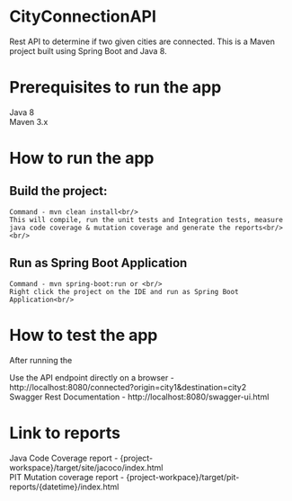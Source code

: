 # CityConnectionAPI

Rest API to determine if two given cities are connected. This is a Maven project built using Spring Boot and Java 8. </br>	

# Prerequisites to run the app

Java 8 <br/>
Maven 3.x

# How to run the app

## Build the project: <br/>
	Command - mvn clean install<br/>
	This will compile, run the unit tests and Integration tests, measure java code coverage & mutation coverage and generate the reports<br/><br/>
	
## Run as Spring Boot Application <br/>
	Command - mvn spring-boot:run or <br/>
	Right click the project on the IDE and run as Spring Boot Application<br/>

# How to test the app

After running the 

Use the API endpoint directly on a browser - http://localhost:8080/connected?origin=city1&destination=city2<br/>
Swagger Rest Documentation - http://localhost:8080/swagger-ui.html<br/>

# Link to reports

Java Code Coverage report - {project-workspace}/target/site/jacoco/index.html<br/>
PIT Mutation coverage report - {project-workpace}/target/pit-reports/{datetime}/index.html<br/>
